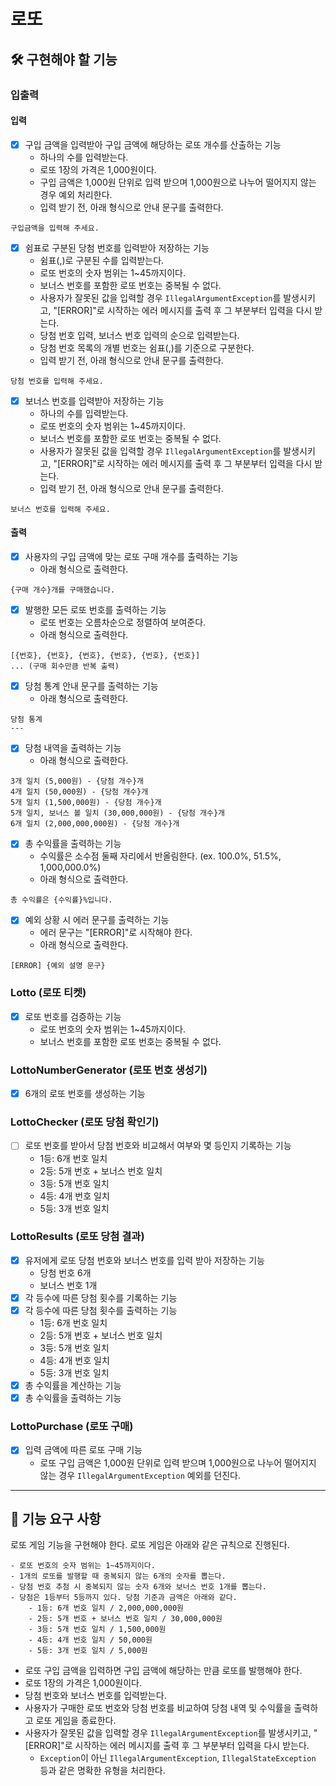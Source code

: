 # 로또

## 🛠 구현해야 할 기능

### 입출력

#### 입력

- [X] 구입 금액을 입력받아 구입 금액에 해당하는 로또 개수를 산출하는 기능
    - 하나의 수를 입력받는다.
    - 로또 1장의 가격은 1,000원이다.
    - 구입 금액은 1,000원 단위로 입력 받으며 1,000원으로 나누어 떨어지지 않는 경우 예외 처리한다.
    - 입력 받기 전, 아래 형식으로 안내 문구를 출력한다.

```
구입금액을 입력해 주세요.
```

- [X] 쉼표로 구분된 당첨 번호를 입력받아 저장하는 기능
    - 쉼표(,)로 구분된 수를 입력받는다.
    - 로또 번호의 숫자 범위는 1~45까지이다.
    - 보너스 번호를 포함한 로또 번호는 중복될 수 없다.
    - 사용자가 잘못된 값을 입력할 경우 `IllegalArgumentException`를 발생시키고, "[ERROR]"로 시작하는 에러 메시지를 출력 후 그 부분부터 입력을 다시 받는다.
    - 당첨 번호 입력, 보너스 번호 입력의 순으로 입력받는다.
    - 당첨 번호 목록의 개별 번호는 쉼표(,)를 기준으로 구분한다.
    - 입력 받기 전, 아래 형식으로 안내 문구를 출력한다.

```
당첨 번호를 입력해 주세요.
```

- [X] 보너스 번호를 입력받아 저장하는 기능
    - 하나의 수를 입력받는다.
    - 로또 번호의 숫자 범위는 1~45까지이다.
    - 보너스 번호를 포함한 로또 번호는 중복될 수 없다.
    - 사용자가 잘못된 값을 입력할 경우 `IllegalArgumentException`를 발생시키고, "[ERROR]"로 시작하는 에러 메시지를 출력 후 그 부분부터 입력을 다시 받는다.
    - 입력 받기 전, 아래 형식으로 안내 문구를 출력한다.

```
보너스 번호를 입력해 주세요.
```

#### 출력

- [X] 사용자의 구입 금액에 맞는 로또 구매 개수를 출력하는 기능
    - 아래 형식으로 출력한다.

```
{구매 개수}개를 구매했습니다.
```

- [X] 발행한 모든 로또 번호를 출력하는 기능
    - 로또 번호는 오름차순으로 정렬하여 보여준다.
    - 아래 형식으로 출력한다.

```
[{번호}, {번호}, {번호}, {번호}, {번호}, {번호}] 
... (구매 회수만큼 반복 출력)
```

- [X] 당첨 통계 안내 문구를 출력하는 기능
    - 아래 형식으로 출력한다.

```
당첨 통계
---
```

- [X] 당첨 내역을 출력하는 기능
    - 아래 형식으로 출력한다.

```
3개 일치 (5,000원) - {당첨 개수}개
4개 일치 (50,000원) - {당첨 개수}개
5개 일치 (1,500,000원) - {당첨 개수}개
5개 일치, 보너스 볼 일치 (30,000,000원) - {당첨 개수}개
6개 일치 (2,000,000,000원) - {당첨 개수}개
```

- [X] 총 수익률을 출력하는 기능
    - 수익률은 소수점 둘째 자리에서 반올림한다. (ex. 100.0%, 51.5%, 1,000,000.0%)
    - 아래 형식으로 출력한다.

```
총 수익률은 {수익률}%입니다.
```

- [X] 예외 상황 시 에러 문구를 출력하는 기능
    - 에러 문구는 "[ERROR]"로 시작해야 한다.
    - 아래 형식으로 출력한다.

```
[ERROR] {예외 설명 문구}
```

### Lotto (로또 티켓)

- [X] 로또 번호를 검증하는 기능
    - 로또 번호의 숫자 범위는 1~45까지이다.
    - 보너스 번호를 포함한 로또 번호는 중복될 수 없다.

### LottoNumberGenerator (로또 번호 생성기)

- [X] 6개의 로또 번호를 생성하는 기능

### LottoChecker (로또 당첨 확인기)

- [ ] 로또 번호를 받아서 당첨 번호와 비교해서 여부와 몇 등인지 기록하는 기능
    - 1등: 6개 번호 일치
    - 2등: 5개 번호 + 보너스 번호 일치
    - 3등: 5개 번호 일치
    - 4등: 4개 번호 일치
    - 5등: 3개 번호 일치

### LottoResults (로또 당첨 결과)

- [X] 유저에게 로또 당첨 번호와 보너스 번호를 입력 받아 저장하는 기능
    - 당첨 번호 6개
    - 보너스 번호 1개
- [X] 각 등수에 따른 당첨 횟수를 기록하는 기능
- [X] 각 등수에 따른 당첨 횟수를 출력하는 기능
    - 1등: 6개 번호 일치
    - 2등: 5개 번호 + 보너스 번호 일치
    - 3등: 5개 번호 일치
    - 4등: 4개 번호 일치
    - 5등: 3개 번호 일치
- [X] 총 수익률을 계산하는 기능
- [X] 총 수익률을 출력하는 기능

### LottoPurchase (로또 구매)

- [X] 입력 금액에 따른 로또 구매 기능
    - 로또 구입 금액은 1,000원 단위로 입력 받으며 1,000원으로 나누어 떨어지지 않는 경우 `IllegalArgumentException` 예외를 던진다.

---  

## 🚀 기능 요구 사항

로또 게임 기능을 구현해야 한다. 로또 게임은 아래와 같은 규칙으로 진행된다.

```  
- 로또 번호의 숫자 범위는 1~45까지이다.  
- 1개의 로또를 발행할 때 중복되지 않는 6개의 숫자를 뽑는다.  
- 당첨 번호 추첨 시 중복되지 않는 숫자 6개와 보너스 번호 1개를 뽑는다.  
- 당첨은 1등부터 5등까지 있다. 당첨 기준과 금액은 아래와 같다.  
    - 1등: 6개 번호 일치 / 2,000,000,000원  
    - 2등: 5개 번호 + 보너스 번호 일치 / 30,000,000원  
    - 3등: 5개 번호 일치 / 1,500,000원  
    - 4등: 4개 번호 일치 / 50,000원  
    - 5등: 3개 번호 일치 / 5,000원  
```  

- 로또 구입 금액을 입력하면 구입 금액에 해당하는 만큼 로또를 발행해야 한다.
- 로또 1장의 가격은 1,000원이다.
- 당첨 번호와 보너스 번호를 입력받는다.
- 사용자가 구매한 로또 번호와 당첨 번호를 비교하여 당첨 내역 및 수익률을 출력하고 로또 게임을 종료한다.
- 사용자가 잘못된 값을 입력할 경우 `IllegalArgumentException`를 발생시키고, "[ERROR]"로 시작하는 에러 메시지를 출력 후 그 부분부터 입력을 다시 받는다.
    - `Exception`이 아닌 `IllegalArgumentException`, `IllegalStateException` 등과 같은 명확한 유형을 처리한다.